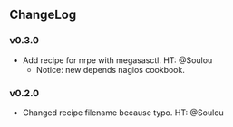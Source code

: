 ChangeLog
----

### v0.3.0

- Add recipe for nrpe with megasasctl. HT: @Soulou
  - Notice: new depends nagios cookbook.

### v0.2.0

- Changed recipe filename because typo. HT: @Soulou

